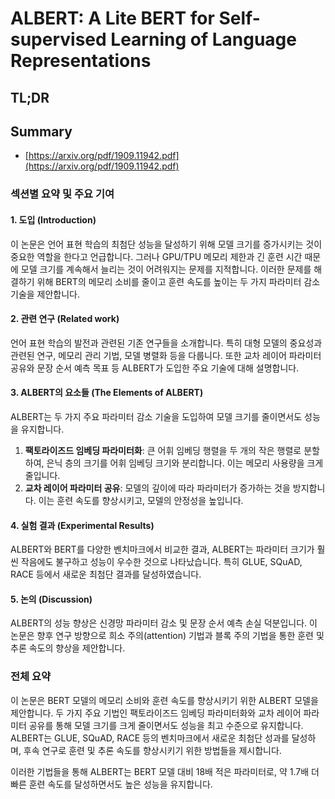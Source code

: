 # ALBERT: A Lite BERT for Self-supervised Learning of Language Representations
## TL;DR
## Summary
- [https://arxiv.org/pdf/1909.11942.pdf](https://arxiv.org/pdf/1909.11942.pdf)

### 섹션별 요약 및 주요 기여

#### 1. 도입 (Introduction)
이 논문은 언어 표현 학습의 최첨단 성능을 달성하기 위해 모델 크기를 증가시키는 것이 중요한 역할을 한다고 언급합니다. 그러나 GPU/TPU 메모리 제한과 긴 훈련 시간 때문에 모델 크기를 계속해서 늘리는 것이 어려워지는 문제를 지적합니다. 이러한 문제를 해결하기 위해 BERT의 메모리 소비를 줄이고 훈련 속도를 높이는 두 가지 파라미터 감소 기술을 제안합니다. 

#### 2. 관련 연구 (Related work)
언어 표현 학습의 발전과 관련된 기존 연구들을 소개합니다. 특히 대형 모델의 중요성과 관련된 연구, 메모리 관리 기법, 모델 병렬화 등을 다룹니다. 또한 교차 레이어 파라미터 공유와 문장 순서 예측 목표 등 ALBERT가 도입한 주요 기술에 대해 설명합니다.

#### 3. ALBERT의 요소들 (The Elements of ALBERT)
ALBERT는 두 가지 주요 파라미터 감소 기술을 도입하여 모델 크기를 줄이면서도 성능을 유지합니다. 
1. **팩토라이즈드 임베딩 파라미터화**: 큰 어휘 임베딩 행렬을 두 개의 작은 행렬로 분할하여, 은닉 층의 크기를 어휘 임베딩 크기와 분리합니다. 이는 메모리 사용량을 크게 줄입니다.
2. **교차 레이어 파라미터 공유**: 모델의 깊이에 따라 파라미터가 증가하는 것을 방지합니다. 이는 훈련 속도를 향상시키고, 모델의 안정성을 높입니다.

#### 4. 실험 결과 (Experimental Results)
ALBERT와 BERT를 다양한 벤치마크에서 비교한 결과, ALBERT는 파라미터 크기가 훨씬 작음에도 불구하고 성능이 우수한 것으로 나타났습니다. 특히 GLUE, SQuAD, RACE 등에서 새로운 최첨단 결과를 달성하였습니다.

#### 5. 논의 (Discussion)
ALBERT의 성능 향상은 신경망 파라미터 감소 및 문장 순서 예측 손실 덕분입니다. 이 논문은 향후 연구 방향으로 희소 주의(attention) 기법과 블록 주의 기법을 통한 훈련 및 추론 속도의 향상을 제안합니다.

### 전체 요약
이 논문은 BERT 모델의 메모리 소비와 훈련 속도를 향상시키기 위한 ALBERT 모델을 제안합니다. 두 가지 주요 기법인 팩토라이즈드 임베딩 파라미터화와 교차 레이어 파라미터 공유를 통해 모델 크기를 크게 줄이면서도 성능을 최고 수준으로 유지합니다. ALBERT는 GLUE, SQuAD, RACE 등의 벤치마크에서 새로운 최첨단 성과를 달성하며, 후속 연구로 훈련 및 추론 속도를 향상시키기 위한 방법들을 제시합니다.

이러한 기법들을 통해 ALBERT는 BERT 모델 대비 18배 적은 파라미터로, 약 1.7배 더 빠른 훈련 속도를 달성하면서도 높은 성능을 유지합니다.